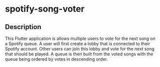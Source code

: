 # spotify-song-voter

## Description
This Flutter application is allows multiple users to vote for the next song on a Spotify queue. A user will first create a lobby that is connected to their Spotify account. Other users can join this lobby and vote for the next song that should be played. A queue is then built from the voted songs with the queue being ordered by votes in descending order.

